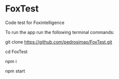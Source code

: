 # FoxTest
Code test for Foxintelligence

To run the app run the following terminal commands:

git clone https://github.com/pedrosimao/FoxTest.git

cd FoxTest

npm i

npm start
